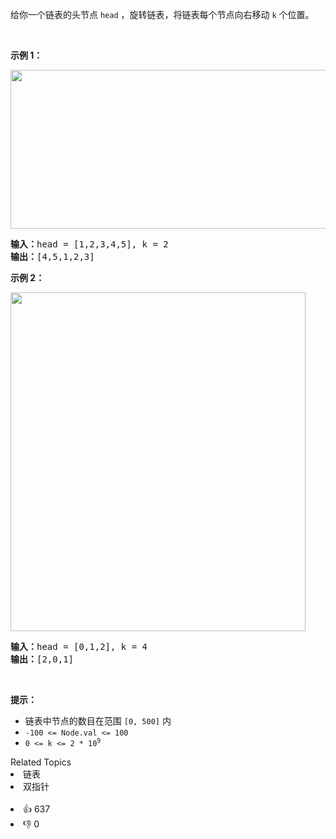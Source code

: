 <p>给你一个链表的头节点 <code>head</code> ，旋转链表，将链表每个节点向右移动 <code>k</code><em> </em>个位置。</p>

<p> </p>

<p><strong>示例 1：</strong></p>
<img alt="" src="https://assets.leetcode.com/uploads/2020/11/13/rotate1.jpg" style="width: 600px; height: 254px;" />
<pre>
<strong>输入：</strong>head = [1,2,3,4,5], k = 2
<strong>输出：</strong>[4,5,1,2,3]
</pre>

<p><strong>示例 2：</strong></p>
<img alt="" src="https://assets.leetcode.com/uploads/2020/11/13/roate2.jpg" style="width: 472px; height: 542px;" />
<pre>
<strong>输入：</strong>head = [0,1,2], k = 4
<strong>输出：</strong>[2,0,1]
</pre>

<p> </p>

<p><strong>提示：</strong></p>

<ul>
	<li>链表中节点的数目在范围 <code>[0, 500]</code> 内</li>
	<li><code>-100 <= Node.val <= 100</code></li>
	<li><code>0 <= k <= 2 * 10<sup>9</sup></code></li>
</ul>
<div><div>Related Topics</div><div><li>链表</li><li>双指针</li></div></div><br><div><li>👍 637</li><li>👎 0</li></div>